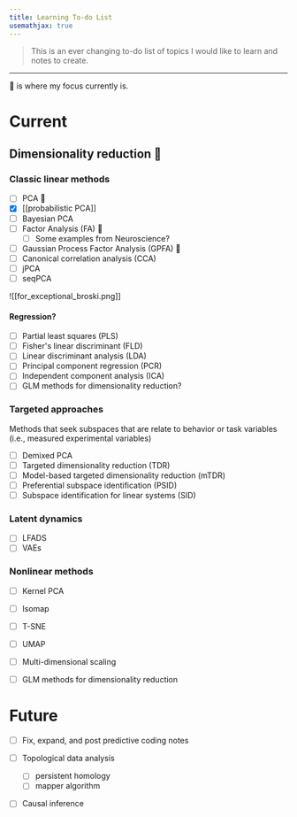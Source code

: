 ```yaml
---
title: Learning To-do List
usemathjax: true
---
```


> This is an ever changing to-do list of topics I would like to learn and notes to create. 

---
🚧 is where my focus currently is.


# Current

## Dimensionality reduction 🚧


### Classic linear methods

- [ ] PCA 🚧
- [x] [[probabilistic PCA]]
- [ ] Bayesian PCA
- [ ] Factor Analysis (FA) 🚧
	- [ ] Some examples from Neuroscience?
- [ ] Gaussian Process Factor Analysis (GPFA) 🚧
- [ ] Canonical correlation analysis (CCA)
- [ ] jPCA
- [ ]  seqPCA

![[for_exceptional_broski.png]]

#### Regression?
- [ ] Partial least squares (PLS)
- [ ] Fisher's linear discriminant (FLD)
- [ ] Linear discriminant analysis (LDA)
- [ ] Principal component regression (PCR)
- [ ] Independent component analysis (ICA)
- [ ] GLM methods for dimensionality reduction?

### Targeted approaches

Methods that seek subspaces that are relate to behavior or task variables (i.e., measured experimental variables)

- [ ] Demixed PCA
- [ ] Targeted dimensionality reduction (TDR)
- [ ] Model-based targeted dimensionality reduction (mTDR)
- [ ] Preferential subspace identification (PSID)
- [ ] Subspace identification for linear systems (SID)

### Latent dynamics 

- [ ] LFADS 
- [ ] VAEs

### Nonlinear methods

- [ ] Kernel PCA
- [ ] Isomap
- [ ] T-SNE
- [ ] UMAP
- [ ] Multi-dimensional scaling

- [ ] GLM methods for dimensionality reduction
	

# Future

- [ ] Fix, expand, and post predictive coding notes
- [ ] Topological data analysis
	- [ ] persistent homology
	- [ ] mapper algorithm
- [ ] Causal inference



